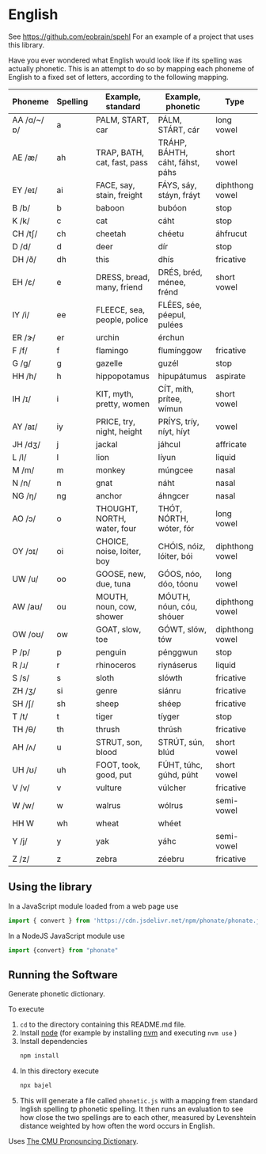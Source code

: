 
# English

See https://github.com/eobrain/spehl
For an example of a project that uses this library.

Have you ever wondered what English would look like if
its spelling was actually phonetic.
This is an attempt to do so by mapping each phoneme
of English to a fixed set of letters, according to the following mapping.

| Phoneme | Spelling | Example, standard | Example, phonetic | Type |
|---|---|---|---|---|
| AA /ɑ/~/ɒ/ | a | PALM, START, car | PÁLM, STÁRT, cár | long vowel |
| AE /æ/ | ah | TRAP, BATH, cat, fast, pass | TRÁHP, BÁHTH, cáht, fáhst, páhs | short vowel |
| EY /eɪ/ | ai | FACE, say, stain, freight | FÁYS, sáy, stáyn, fráyt | diphthong vowel |
| B /b/ | b | baboon | bubóon | stop |
| K /k/ | c | cat | cáht | stop |
| CH /tʃ/ | ch | cheetah | chéetu | áhfrucut  |
| D /d/ | d | deer | dír | stop |
| DH /ð/ | dh | this | dhís | fricative |
| EH /ɛ/ | e | DRESS, bread, many, friend | DRÉS, bréd, ménee, frénd | short vowel |
| IY /i/ | ee | FLEECE, sea, people, police | FLÉES, sée, péepul, pulées  |
| ER /ɝ/ | er | urchin | érchun | |
| F /f/ | f | flamingo | flumínggow | fricative |
| G /ɡ/ | g | gazelle | guzél | stop |
| HH /h/ | h | hippopotamus | hipupátumus | aspirate |
| IH /ɪ/ | i | KIT, myth, pretty, women | CÍT, míth, prítee, wímun | short vowel |
| AY /aɪ/ | iy | PRICE, try, night, height | PRÍYS, tríy, níyt, híyt | vowel |
| JH /dʒ/ | j | jackal | jáhcul | affricate |
| L /l/ | l | lion | líyun | liquid |
| M /m/ | m | monkey | múngcee | nasal |
| N /n/ | n | gnat | náht | nasal |
| NG /ŋ/ | ng | anchor | áhngcer | nasal |
| AO /ɔ/ | o | THOUGHT, NORTH, water, four | THÓT, NÓRTH, wóter, fór | long vowel |
| OY /ɔɪ/ | oi | CHOICE, noise, loiter, boy | CHÓIS, nóiz, lóiter, bói | diphthong vowel |
| UW /u/ | oo | GOOSE, new, due, tuna | GÓOS, nóo, dóo, tóonu | long vowel |
| AW /aʊ/ | ou | MOUTH, noun, cow, shower | MÓUTH, nóun, cóu, shóuer | diphthong vowel |
| OW /oʊ/ | ow | GOAT, slow, toe | GÓWT, slów, tów | diphthong vowel |
| P /p/ | p | penguin | pénggwun | stop |
| R /ɹ/ | r | rhinoceros | riynáserus | liquid |
| S /s/ | s | sloth | slówth | fricative |
| ZH /ʒ/ | si | genre | siánru | fricative |
| SH /ʃ/ | sh | sheep | shéep | fricative |
| T /t/ | t | tiger | tíyger | stop |
| TH /θ/ | th | thrush | thrúsh | fricative |
| AH /ʌ/ | u | STRUT, son, blood | STRÚT, sún, blúd | short vowel |
| UH /ʊ/ | uh | FOOT, took, good, put | FÚHT, túhc, gúhd, púht | short vowel |
| V /v/ | v | vulture | vúlcher | fricative |
| W /w/ | w | walrus | wólrus | semi-vowel |
| HH W | wh | wheat | whéet |
| Y /j/ | y | yak | yáhc | semi-vowel |
| Z /z/ | z | zebra | zéebru | fricative |
 
## Using the library

In a JavaScript module loaded from a web page use 
```js
import { convert } from 'https://cdn.jsdelivr.net/npm/phonate/phonate.js'
```
 
In a NodeJS JavaScript module use 
```js
import {convert} from "phonate"
```
 
## Running the Software

Generate phonetic dictionary.

To execute

1. `cd` to the directory containing this README.md file.
1. Install [node][1] (for example by installing [nvm][2] and executing `nvm use` )
2. Install dependencies
   ```sh
   npm install
   ```
3. In this directory execute
   ```sh
   npx bajel
   ```
4.  This will generate a file called  `phonetic.js`  with a mapping frem standard Inglish spelling tp phonetic spelling. It then runs an evaluation to see how close the two spellings are to each other, measured by Levenshtein distance weighted by how often the word occurs in English.


Uses [The CMU Pronouncing Dictionary][3].
 
[1]: https://nodejs.org/en/
[2]: https://github.com/nvm-sh/nvm
[3]: http://www.speech.cs.cmu.edu/cgi-bin/cmudict

